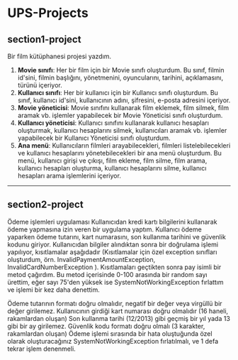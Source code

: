 # UPS-Projects

## section1-project

Bir film kütüphanesi projesi yazdım.
1. **Movie sınıfı**: Her bir film için bir Movie sınıfı oluşturdum. Bu sınıf, filmin id'sini, filmin başlığını, yönetmenini, oyuncularını, tarihini, açıklamasını, türünü içeriyor.
2. **Kullanıcı sınıfı**: Her bir kullanıcı için bir Kullanıcı sınıfı oluşturdum. Bu sınıf, kullanıcı id'sini, kullanıcının adını, şifresini, e-posta adresini içeriyor.
3. **Movie yöneticisi**: Movie sınıfını kullanarak film eklemek, film silmek, film aramak vb. işlemler yapabilecek bir Movie Yöneticisi sınıfı oluşturdum.
4. **Kullanıcı yöneticisi**: Kullanıcı sınıfını kullanarak kullanıcı hesapları oluşturmak, kullanıcı hesaplarını silmek, kullanıcıları aramak vb. işlemler yapabilecek bir Kullanıcı Yöneticisi sınıfı oluşturdum.
5. **Ana menü**: Kullanıcıların filmleri arayabilecekleri, filmleri listelebilecekleri ve kullanıcı hesaplarını yönetebilecekleri bir ana menü oluşturdum. Bu menü, kullanıcı girişi ve çıkışı, film ekleme, film silme, film arama, kullanıcı hesapları oluşturma, kullanıcı hesaplarını silme, kullanıcı hesapları arama işlemlerini içeriyor.

---------------------------------------------------------------------------------------------------------------------------------------

## section2-project
Ödeme işlemleri uygulaması
Kullanıcıdan kredi kartı bilgilerini kullanarak ödeme yapmasına izin veren bir uygulama yaptım. Kullanıcı ödeme yaparken ödeme tutarını, kart numarasını, son kullanma tarihini ve güvenlik kodunu giriyor. Kullanıcıdan bilgiler alındıktan sonra bir doğrulama işlemi yapılıyor, kısıtlamalar aşağıdadır (Kısıtlamalar için özel exception sınıfları oluşturdum, örn. InvalidPaymentAmountException, InvalidCardNumberException ). Kısıtlamaları geçtikten sonra pay isimli bir metod çağırdım. Bu metod içerisinde 0-100 arasında bir random sayı ürettim, eğer sayı 75'den yüksek ise SystemNotWorkingException fırlattım ve işlemi bir kez daha denettim.

Ödeme tutarının formatı doğru olmalıdır, negatif bir değer veya virgüllü bir değer girilemez.
Kullanıcının girdiği kart numarası doğru olmalıdır (16 haneli, rakamlardan oluşan)
Son kullanma tarihi (12/2013) gibi geçmiş bir yıl yada 13 gibi bir ay girilemez.
Güvenlik kodu formatı doğru olmalı (3 karakter, rakamlardan oluşan)
Ödeme işlemi sırasında bir hata oluştuğunda özel olarak oluşturacağınız SystemNotWorkingException fırlatılmalı, ve 1 defa tekrar işlem denenmeli.
